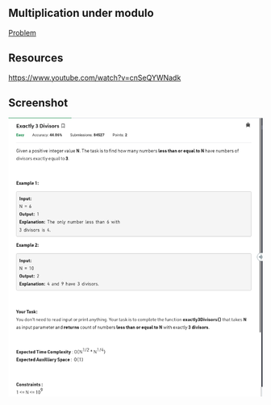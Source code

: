 ## Multiplication under modulo

[Problem](https://practice.geeksforgeeks.org/batch/dsa-4/track/DSASP-Mathematics/problem/exactly-3-divisors)

## Resources
https://www.youtube.com/watch?v=cnSeQYWNadk

## Screenshot
![image](exactly-three-divisors.png?raw=true "Screenshot")
